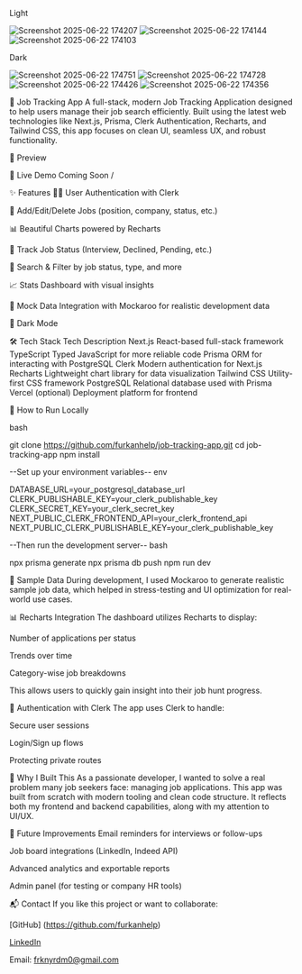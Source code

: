 <p>Light</p>

![Screenshot 2025-06-22 174207](https://github.com/user-attachments/assets/9cd5ab1e-1b5e-44f3-9158-9c991b0b1dc2)
![Screenshot 2025-06-22 174144](https://github.com/user-attachments/assets/29f45500-26ba-46a9-8e9d-d8fb2a2606da)
![Screenshot 2025-06-22 174103](https://github.com/user-attachments/assets/5f2de57a-cf06-44ad-919d-37a1c2ec2aa0)

<p>Dark</p> 

![Screenshot 2025-06-22 174751](https://github.com/user-attachments/assets/ea2e62e9-bfdf-4afe-b9aa-d92bc03ea646)
![Screenshot 2025-06-22 174728](https://github.com/user-attachments/assets/f066ad50-6815-42c8-a7d8-0dca242e29a3)
![Screenshot 2025-06-22 174426](https://github.com/user-attachments/assets/d8776304-a45b-42b0-9510-09136e1cdc32)
![Screenshot 2025-06-22 174356](https://github.com/user-attachments/assets/fdd7aa1a-dc21-4fd4-9c67-b4d276f6d737)

💼 
Job Tracking App
A full-stack, modern Job Tracking Application designed to help users manage their job search efficiently. Built using the latest web technologies like Next.js, Prisma, Clerk Authentication, Recharts, and Tailwind CSS, this app focuses on clean UI, seamless UX, and robust functionality.

📸 Preview


🚀 Live Demo
Coming Soon /

✨ Features
🧑‍💼 User Authentication with Clerk

📄 Add/Edit/Delete Jobs (position, company, status, etc.)

📊 Beautiful Charts powered by Recharts

📅 Track Job Status (Interview, Declined, Pending, etc.)

🔎 Search & Filter by job status, type, and more

📈 Stats Dashboard with visual insights

🧪 Mock Data Integration with Mockaroo for realistic development data

🌙 Dark Mode 

🛠️ Tech Stack
Tech	Description
Next.js	React-based full-stack framework
TypeScript	Typed JavaScript for more reliable code
Prisma	ORM for interacting with PostgreSQL
Clerk	Modern authentication for Next.js
Recharts	Lightweight chart library for data visualization
Tailwind CSS	Utility-first CSS framework
PostgreSQL	Relational database used with Prisma
Vercel (optional)	Deployment platform for frontend

🧰 How to Run Locally

bash

git clone https://github.com/furkanhelp/job-tracking-app.git
cd job-tracking-app
npm install

--Set up your environment variables--
env

DATABASE_URL=your_postgresql_database_url
CLERK_PUBLISHABLE_KEY=your_clerk_publishable_key
CLERK_SECRET_KEY=your_clerk_secret_key
NEXT_PUBLIC_CLERK_FRONTEND_API=your_clerk_frontend_api
NEXT_PUBLIC_CLERK_PUBLISHABLE_KEY=your_clerk_publishable_key

--Then run the development server--
bash

npx prisma generate
npx prisma db push
npm run dev

🧪 Sample Data
During development, I used Mockaroo to generate realistic sample job data, which helped in stress-testing and UI optimization for real-world use cases.

📊 Recharts Integration
The dashboard utilizes Recharts to display:

Number of applications per status

Trends over time

Category-wise job breakdowns

This allows users to quickly gain insight into their job hunt progress.

🔐 Authentication with Clerk
The app uses Clerk to handle:

Secure user sessions

Login/Sign up flows

Protecting private routes

🎯 Why I Built This
As a passionate developer, I wanted to solve a real problem many job seekers face: managing job applications. This app was built from scratch with modern tooling and clean code structure. It reflects both my frontend and backend capabilities, along with my attention to UI/UX.

📌 Future Improvements
Email reminders for interviews or follow-ups

Job board integrations (LinkedIn, Indeed API)

Advanced analytics and exportable reports

Admin panel (for testing or company HR tools)


📬 Contact
If you like this project or want to collaborate:

[GitHub] (https://github.com/furkanhelp)

[LinkedIn](https://www.linkedin.com/in/furkanyardm/)

Email: frknyrdm0@gmail.com
